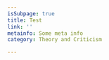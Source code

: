 ```yaml
---
isSubpage: true
title: Test
link: ''
metainfo: Some meta info
category: Theory and Criticism

---
```

